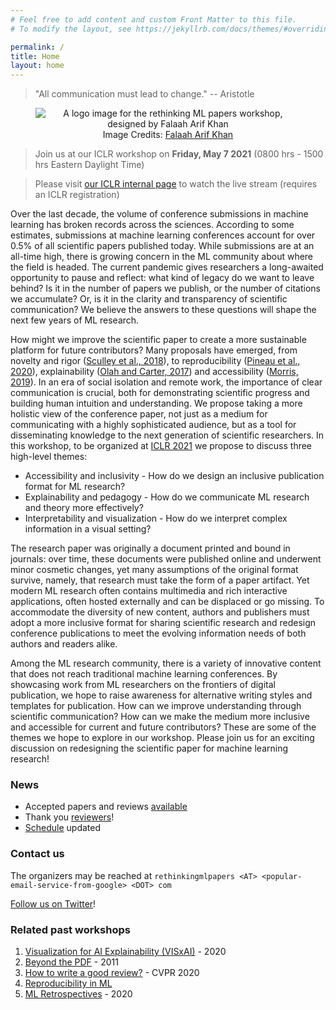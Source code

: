 ```yaml
---
# Feel free to add content and custom Front Matter to this file.
# To modify the layout, see https://jekyllrb.com/docs/themes/#overriding-theme-defaults

permalink: /
title: Home
layout: home
---
```


> "All communication must lead to change." -- Aristotle

<figure>
	<div style="text-align:center">
		<img src="assets/img/banner.png" alt="A logo image for the rethinking ML papers workshop, designed by Falaah Arif Khan" />
		<figcaption>Image Credits: <a href="https://falaaharifkhan.github.io/research/">Falaah Arif Khan</a></figcaption>
	</div>
</figure>

> Join us at our ICLR workshop on **Friday, May 7 2021** (0800 hrs - 1500 hrs Eastern Daylight Time)

> Please visit [our ICLR internal page](https://iclr.cc/virtual/2021/workshop/2142) to watch the live stream (requires an ICLR registration)

Over the last decade, the volume of conference submissions in machine learning has broken records across the sciences. According to some estimates, submissions at machine learning conferences account for over 0.5% of all scientific papers published today. While submissions are at an all-time high, there is growing concern in the ML community about where the field is headed. The current pandemic gives researchers a long-awaited opportunity to pause and reflect: what kind of legacy do we want to leave behind? Is it in the number of papers we publish, or the number of citations we accumulate? Or, is it in the clarity and transparency of scientific communication? We believe the answers to these questions will shape the next few years of ML research.

How might we improve the scientific paper to create a more sustainable platform for future contributors? Many proposals have emerged, from novelty and rigor ([Sculley et al., 2018](https://openreview.net/pdf?id=rJWF0Fywf)), to reproducibility ([Pineau et al., 2020](https://arxiv.org/abs/2003.12206)), explainability ([Olah and Carter, 2017](https://distill.pub/2017/research-debt/)) and accessibility ([Morris, 2019](https://arxiv.org/abs/1908.08939)). In an era of social isolation and remote work, the importance of clear communication is crucial, both for demonstrating scientific progress and building human intuition and understanding. We propose taking a more holistic view of the conference paper, not just as a medium for communicating with a highly sophisticated audience, but as a tool for disseminating knowledge to the next generation of scientific researchers. In this workshop, to be organized at [ICLR 2021](https://iclr.cc/) we propose to discuss three high-level themes:

* Accessibility and inclusivity - How do we design an inclusive publication format for ML research?
* Explainability and pedagogy - How do we communicate ML research and theory more effectively?
* Interpretability and visualization - How do we interpret complex information in a visual setting?

The research paper was originally a document printed and bound in journals: over time, these documents were published online and underwent minor cosmetic changes, yet many assumptions of the original format survive, namely, that research must take the form of a paper artifact. Yet modern ML research often contains multimedia and rich interactive applications, often hosted externally and can be displaced or go missing. To accommodate the diversity of new content, authors and publishers must adopt a more inclusive format for sharing scientific research and redesign conference publications to meet the evolving information needs of both authors and readers alike.

Among the ML research community, there is a variety of innovative content that does not reach traditional machine learning conferences. By showcasing work from ML researchers on the frontiers of digital publication, we hope to raise awareness for alternative writing styles and templates for publication. How can we improve understanding through scientific communication? How can we make the medium more inclusive and accessible for current and future contributors? These are some of the themes we hope to explore in our workshop. Please join us for an exciting discussion on redesigning the scientific paper for machine learning research!


### News

* Accepted papers and reviews [available](papers)
* Thank you [reviewers](people/#reviewers)!
* [Schedule](schedule) updated


### Contact us

The organizers may be reached at `rethinkingmlpapers <AT> <popular-email-service-from-google> <DOT> com`

[Follow us on Twitter](https://twitter.com/rethinkmlpapers)!


### Related past workshops

1. [Visualization for AI Explainability (VISxAI)](https://visxai.io/) - 2020
2. [Beyond the PDF](https://sites.google.com/site/beyondthepdf/home) - 2011
3. [How to write a good review?](https://sites.google.com/view/making-reviews-great-again/) - CVPR 2020
4. [Reproducibility in ML](https://sites.google.com/view/icml-reproducibility-workshop/home)
5. [ML Retrospectives](https://ml-retrospectives.github.io/) - 2020
